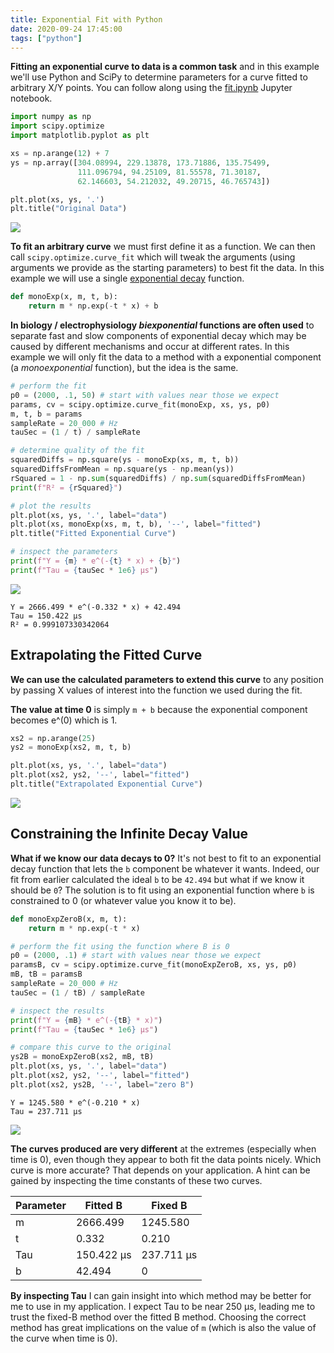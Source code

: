 ```yaml
---
title: Exponential Fit with Python
date: 2020-09-24 17:45:00
tags: ["python"]
---
```




**Fitting an exponential curve to data is a common task** and in this example we'll use Python and SciPy to determine parameters for a curve fitted to arbitrary X/Y points. You can follow along using the [fit.ipynb](https://swharden.com/static/2020/09/24/fit.ipynb) Jupyter notebook.

```python
import numpy as np
import scipy.optimize
import matplotlib.pyplot as plt

xs = np.arange(12) + 7
ys = np.array([304.08994, 229.13878, 173.71886, 135.75499,
               111.096794, 94.25109, 81.55578, 71.30187, 
               62.146603, 54.212032, 49.20715, 46.765743])

plt.plot(xs, ys, '.')
plt.title("Original Data")
```

<div class="text-center">

![](https://swharden.com/static/2020/09/24/original.png)

</div>

**To fit an arbitrary curve** we must first define it as a function. We can then call `scipy.optimize.curve_fit` which will tweak the arguments (using arguments we provide as the starting parameters) to best fit the data. In this example we will use a single [exponential decay](https://en.wikipedia.org/wiki/Exponential_decay) function. 

```python
def monoExp(x, m, t, b):
    return m * np.exp(-t * x) + b
```

**In biology / electrophysiology _biexponential_ functions are often used** to separate fast and slow components of exponential decay which may be caused by different mechanisms and occur at different rates. In this example we will only fit the data to a method with a exponential component (a _monoexponential_ function), but the idea is the same.

```python
# perform the fit
p0 = (2000, .1, 50) # start with values near those we expect
params, cv = scipy.optimize.curve_fit(monoExp, xs, ys, p0)
m, t, b = params
sampleRate = 20_000 # Hz
tauSec = (1 / t) / sampleRate

# determine quality of the fit
squaredDiffs = np.square(ys - monoExp(xs, m, t, b))
squaredDiffsFromMean = np.square(ys - np.mean(ys))
rSquared = 1 - np.sum(squaredDiffs) / np.sum(squaredDiffsFromMean)
print(f"R² = {rSquared}")

# plot the results
plt.plot(xs, ys, '.', label="data")
plt.plot(xs, monoExp(xs, m, t, b), '--', label="fitted")
plt.title("Fitted Exponential Curve")

# inspect the parameters
print(f"Y = {m} * e^(-{t} * x) + {b}")
print(f"Tau = {tauSec * 1e6} µs")
```

<div class="text-center">

![](https://swharden.com/static/2020/09/24/fitted.png)

</div>

```
Y = 2666.499 * e^(-0.332 * x) + 42.494
Tau = 150.422 µs
R² = 0.999107330342064
```

## Extrapolating the Fitted Curve

**We can use the calculated parameters to extend this curve** to any position by passing X values of interest into the function we used during the fit. 

**The value at time 0** is simply `m + b` because the exponential component becomes e^(0) which is 1.

```python
xs2 = np.arange(25)
ys2 = monoExp(xs2, m, t, b)

plt.plot(xs, ys, '.', label="data")
plt.plot(xs2, ys2, '--', label="fitted")
plt.title("Extrapolated Exponential Curve")
```

<div class="text-center">

![](https://swharden.com/static/2020/09/24/fitted2.png)

</div>

## Constraining the Infinite Decay Value

**What if we know our data decays to 0?** It's not best to fit to an exponential decay function that lets the `b` component be whatever it wants. Indeed, our fit from earlier calculated the ideal `b` to be `42.494` but what if we know it should be `0`? The solution is to fit using an exponential function where `b` is constrained to 0 (or whatever value you know it to be).

```python
def monoExpZeroB(x, m, t):
    return m * np.exp(-t * x)

# perform the fit using the function where B is 0
p0 = (2000, .1) # start with values near those we expect
paramsB, cv = scipy.optimize.curve_fit(monoExpZeroB, xs, ys, p0)
mB, tB = paramsB
sampleRate = 20_000 # Hz
tauSec = (1 / tB) / sampleRate

# inspect the results
print(f"Y = {mB} * e^(-{tB} * x)")
print(f"Tau = {tauSec * 1e6} µs")

# compare this curve to the original
ys2B = monoExpZeroB(xs2, mB, tB)
plt.plot(xs, ys, '.', label="data")
plt.plot(xs2, ys2, '--', label="fitted")
plt.plot(xs2, ys2B, '--', label="zero B")
```

```
Y = 1245.580 * e^(-0.210 * x)
Tau = 237.711 µs
```

<div class="text-center">

![](https://swharden.com/static/2020/09/24/fits.png)

</div>

**The curves produced are very different** at the extremes (especially when time is 0), even though they appear to both fit the data points nicely. Which curve is more accurate? That depends on your application. A hint can be gained by inspecting the time constants of these two curves.

<div class="text-center">

Parameter | Fitted B | Fixed B
---|---|---
m|2666.499|1245.580
t|0.332|0.210
Tau|150.422 µs|237.711 µs
b|42.494|0

</div>

**By inspecting Tau** I can gain insight into which method may be better for me to use in my application. I expect Tau to be near 250 µs, leading me to trust the fixed-B method over the fitted B method. Choosing the correct method has great implications on the value of `m` (which is also the value of the curve when time is 0).